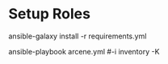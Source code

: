 
# Setup Roles
ansible-galaxy install -r requirements.yml

ansible-playbook arcene.yml #-i inventory -K
